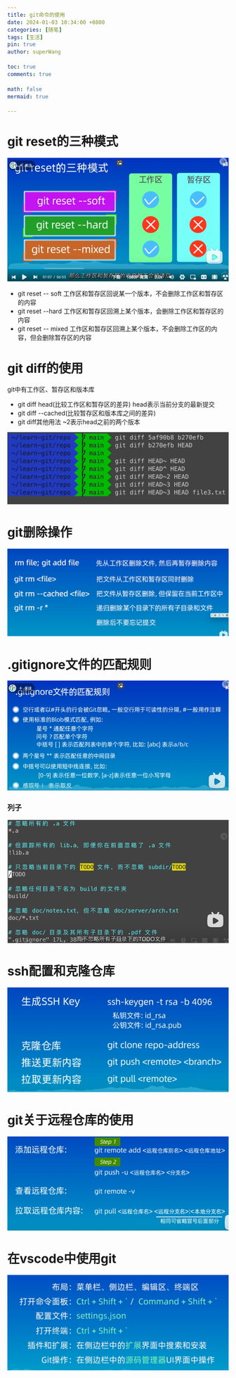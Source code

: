 ```yaml
---
title: git命令的使用
date: 2024-01-03 10:34:00 +0800
categories: [随笔]
tags: [生活]
pin: true
author: superWang

toc: true
comments: true

math: false
mermaid: true

---
```


# git reset的三种模式

![image-20240105193420627](../assets/blog_res/2024-01-03-git命令的使用.assets/image-20240105193420627.png)



- git reset -- soft  工作区和暂存区回说某一个版本，不会删除工作区和暂存区的内容
- git reset --hard 工作区和暂存区回溯上某个版本，会删除工作区和暂存区的内容
- git reset -- mixed 工作区和暂存区回溯上某个版本，不会删除工作区的内容，但会删除暂存区的内容

# git diff的使用

git中有工作区、暂存区和版本库

- git diff head(比较工作区和暂存区的差异)	head表示当前分支的最新提交
- git diff --cached(比较暂存区和版本库之间的差异)
- git diff其他用法   ~2表示head之前的两个版本

 

![image-20240105195149618](../assets/blog_res/2024-01-03-git命令的使用.assets/image-20240105195149618.png)

# git删除操作

![image-20240105195605080](../assets/blog_res/2024-01-03-git命令的使用.assets/image-20240105195605080.png)

# .gitignore文件的匹配规则

![image-20240105200149523](../assets/blog_res/2024-01-03-git命令的使用.assets/image-20240105200149523.png)

### 列子

![image-20240105200213820](../assets/blog_res/2024-01-03-git命令的使用.assets/image-20240105200213820.png)

# ssh配置和克隆仓库

![image-20240105201545389](../assets/blog_res/2024-01-03-git命令的使用.assets/image-20240105201545389.png)

# git关于远程仓库的使用

![image-20240105204059812](../assets/blog_res/2024-01-03-git命令的使用.assets/image-20240105204059812.png)

# 在vscode中使用git

![image-20240105223935963](../assets/blog_res/2024-01-03-git命令的使用.assets/image-20240105223935963.png)
